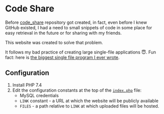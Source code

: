 # Code Share

Before [code_share](https://github.com/maxpatiiuk/code_share/) repository got
created, in fact, even before I knew GitHub existed, I had a need to small
snippets of code in some place for easy retrieval in the future or for sharing
with my friends.

This website was created to solve that problem.

It follows my bad practice of creating large single-file applications 😇.
Fun fact: here is
[the biggest single file program I ever wrote](/archived/c++/projects/s-life-simulator).

## Configuration

1. Install PHP 7.4
2. Edit the configuration constants at the top of the
   [`index.php`](./index.php) file:
   - MySQL credentials
   - `LINK` constant - a URL at which the website will be publicly available
   - `FILES` - a path relative to `LINK` at which uploaded files will be hosted.